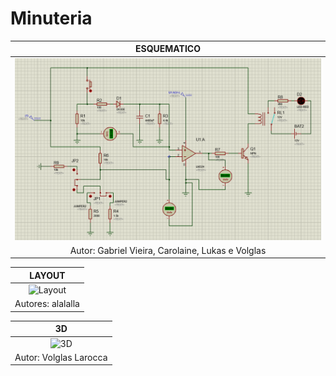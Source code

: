 # Minuteria


| ESQUEMATICO |
|:------:|
|![Esquematico](https://github.com/gbss31/Minuteria/blob/main/Esquematico-MnT.PNG)|
|Autor: Gabriel Vieira, Carolaine, Lukas e Volglas|



| LAYOUT |
|:-----:|
|![Layout](https://github.com/gbss31/Minuteria/blob/main/LayOut%20-%20Minuteria.PNG)|
|Autores: alalalla|


| 3D |
|:---:|
|![3D](https://github.com/gbss31/Minuteria/blob/main/3D%20-%20MINUTERIA.PNG)|
|Autor: Volglas Larocca|



